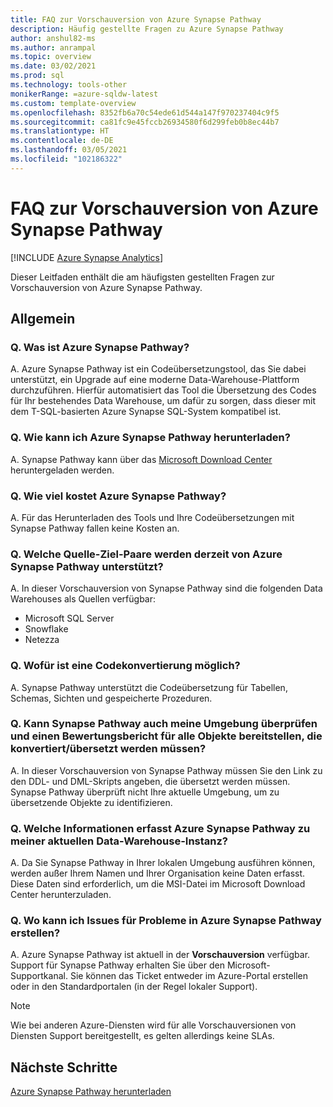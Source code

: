 ```yaml
---
title: FAQ zur Vorschauversion von Azure Synapse Pathway
description: Häufig gestellte Fragen zu Azure Synapse Pathway
author: anshul82-ms
ms.author: anrampal
ms.topic: overview
ms.date: 03/02/2021
ms.prod: sql
ms.technology: tools-other
monikerRange: =azure-sqldw-latest
ms.custom: template-overview
ms.openlocfilehash: 8352fb6a70c54ede61d544a147f970237404c9f5
ms.sourcegitcommit: ca81fc9e45fccb26934580f6d299feb0b8ec44b7
ms.translationtype: HT
ms.contentlocale: de-DE
ms.lasthandoff: 03/05/2021
ms.locfileid: "102186322"
---
```

# <a name="azure-synapse-pathway-preview-faq"></a>FAQ zur Vorschauversion von Azure Synapse Pathway
[!INCLUDE [Azure Synapse Analytics](../../includes/applies-to-version/asa.md)]

Dieser Leitfaden enthält die am häufigsten gestellten Fragen zur Vorschauversion von Azure Synapse Pathway.

## <a name="general"></a>Allgemein

### <a name="q-what-is-azure-synapse-pathway"></a>Q. Was ist Azure Synapse Pathway?

A. Azure Synapse Pathway ist ein Codeübersetzungstool, das Sie dabei unterstützt, ein Upgrade auf eine moderne Data-Warehouse-Plattform durchzuführen. Hierfür automatisiert das Tool die Übersetzung des Codes für Ihr bestehendes Data Warehouse, um dafür zu sorgen, dass dieser mit dem T-SQL-basierten Azure Synapse SQL-System kompatibel ist.

### <a name="q-how-can-i-download-azure-synapse-pathway"></a>Q. Wie kann ich Azure Synapse Pathway herunterladen?

A. Synapse Pathway kann über das [Microsoft Download Center](https://aka.ms/synapse-pathway-download) heruntergeladen werden.

### <a name="q-how-much-does-azure-synapse-pathway-cost"></a>Q. Wie viel kostet Azure Synapse Pathway?

A. Für das Herunterladen des Tools und Ihre Codeübersetzungen mit Synapse Pathway fallen keine Kosten an.

### <a name="q-what-sourcetarget-pairs-does-azure-synapse-pathway-currently-support"></a>Q. Welche Quelle-Ziel-Paare werden derzeit von Azure Synapse Pathway unterstützt?

A. In dieser Vorschauversion von Synapse Pathway sind die folgenden Data Warehouses als Quellen verfügbar:
- Microsoft SQL Server
- Snowflake
- Netezza

### <a name="q-what-is-included-as-part-of-the-code-conversion"></a>Q. Wofür ist eine Codekonvertierung möglich?

A. Synapse Pathway unterstützt die Codeübersetzung für Tabellen, Schemas, Sichten und gespeicherte Prozeduren.

### <a name="q-can-it-also-scan-my-environment-and-provide-an-assessment-report-of-all-the-objects-that-need-to-be-convertedtranslated"></a>Q. Kann Synapse Pathway auch meine Umgebung überprüfen und einen Bewertungsbericht für alle Objekte bereitstellen, die konvertiert/übersetzt werden müssen?

A. In dieser Vorschauversion von Synapse Pathway müssen Sie den Link zu den DDL- und DML-Skripts angeben, die übersetzt werden müssen. Synapse Pathway überprüft nicht Ihre aktuelle Umgebung, um zu übersetzende Objekte zu identifizieren.

### <a name="q-what-information-does-azure-synapse-pathway-capture-about-my-current-data-warehouse-instance"></a>Q. Welche Informationen erfasst Azure Synapse Pathway zu meiner aktuellen Data-Warehouse-Instanz?

A. Da Sie Synapse Pathway in Ihrer lokalen Umgebung ausführen können, werden außer Ihrem Namen und Ihrer Organisation keine Daten erfasst. Diese Daten sind erforderlich, um die MSI-Datei im Microsoft Download Center herunterzuladen.

### <a name="q-where-can-i-raise-issues-encountered-in-azure-synapse-pathway"></a>Q. Wo kann ich Issues für Probleme in Azure Synapse Pathway erstellen?

A. Azure Synapse Pathway ist aktuell in der **Vorschauversion** verfügbar.   Support für Synapse Pathway erhalten Sie über den Microsoft-Supportkanal. Sie können das Ticket entweder im Azure-Portal erstellen oder in den Standardportalen (in der Regel lokaler Support).


> [!NOTE] 
> Wie bei anderen Azure-Diensten wird für alle Vorschauversionen von Diensten Support bereitgestellt, es gelten allerdings keine SLAs.

<!-- ### Troubleshooting and optimization

#### Q. Why do I see slow performance while running the code conversion?

#### Q. Translation of errors or unexpected results? -->

## <a name="next-steps"></a>Nächste Schritte

[Azure Synapse Pathway herunterladen](synapse-pathway-download.md)
